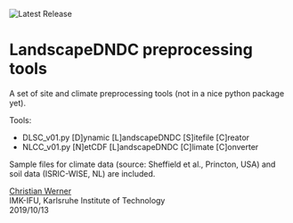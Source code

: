 ![Latest Release](https://img.shields.io/github/tag/cwerner/ldndctools.svg) 

# LandscapeDNDC preprocessing tools

A set of site and climate preprocessing tools (not in a nice python package yet).

Tools:
- DLSC_v01.py [D]ynamic [L]andscapeDNDC [S]itefile [C]reator
- NLCC_v01.py [N]etCDF [L]andscapeDNDC [C]limate [C]onverter

Sample files for climate data (source: Sheffield et al., Princton, USA) and
soil data (ISRIC-WISE, NL) are included.

[Christian Werner](mailto:christian.werner@kit.edu)  
IMK-IFU, Karlsruhe Institute of Technology  
2019/10/13  

